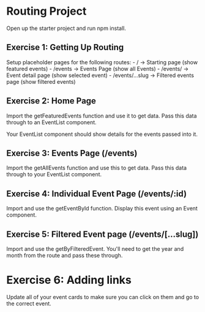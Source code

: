 # Routing Project

Open up the starter project and run npm install.

## Exercise 1: Getting Up Routing
Setup placeholder pages for the following routes:
	- / -> Starting page (show featured events)
	- /events -> Events Page (show all Events)
	- /events/<some-id> -> Event detail page (show selected event)
	- /events/...slug -> Filtered events page (show filtered events)

## Exercise 2: Home Page
Import the getFeaturedEvents function and use it to get data. Pass this data through to an EventList component.

Your EventList component should show details for the events passed into it.

## Exercise 3: Events Page (/events)
Import the getAllEvents function and use this to get data. Pass this data through to your EventList component.

## Exercise 4: Individual Event Page (/events/:id)
Import and use the getEventById function. Display this event using an Event component.

## Exercise 5: Filtered Event page (/events/[...slug])
Import and use the getByFilteredEvent. You'll need to get the year and month from the route and pass these through.

# Exercise 6: Adding links
Update all of your event cards to make sure you can click on them and go to the correct event.


